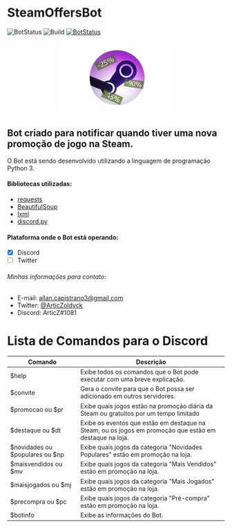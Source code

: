 # SteamOffersBot
![BotStatus](https://img.shields.io/badge/status-online-success) ![Build](https://img.shields.io/badge/build-passing-success) [![BotStatus](https://img.shields.io/badge/Convite_para_Discord-48568a?logo=discord)](https://discord.com/oauth2/authorize?client_id=714852360241020929&scope=bot&permissions=485440)

<p align="center">
  <img src="assets/SteamOS_Logo_Edit.png">
</p>

## Bot criado para notificar quando tiver uma nova promoção de jogo na Steam. ##

O Bot está sendo desenvolvido utilizando a linguagem de programação Python 3.

#### Bibliotecas utilizadas: ####
- [requests](https://pypi.org/project/requests/)
- [BeautifulSoup](https://pypi.org/project/beautifulsoup4/)
- [lxml](https://pypi.org/project/lxml/)
- [discord.py](https://pypi.org/project/discord.py/)

#### Plataforma onde o Bot está operando: ####
- [x] Discord
- [ ] Twitter

###### Minhas informações para contato: ######
- E-mail: allan.capistrano3@gmail.com
- Twitter: [@ArticZoldyck](https://twitter.com/ArticZoldyck)
- Discord: ArticZ#1081

# Lista de Comandos para o Discord
Comando | Descrição
------- | ---------
$help | Exibe todos os comandos que o Bot pode executar com uma breve explicação.
$convite | Gera o convite para que o Bot possa ser adicionado em outros servidores.
$promocao ou $pr | Exibe quais jogos estão na promoção diária da Steam ou gratuitos por um tempo limitado
$destaque ou $dt | Exibe os eventos que estão em destaque na Steam, ou os jogos em promoção que estão em destaque na loja.
$novidades ou $populares ou $np | Exibe quais jogos da categoria "Novidades Populares" estão em promoção na loja.
$maisvendidos ou $mv | Exibe quais jogos da categoria "Mais Vendidos" estão em promoção na loja.
$maisjogados ou $mj | Exibe quais jogos da categoria "Mais Jogados" estão em promoção na loja.
$precompra ou $pc | Exibe quais jogos da categoria "Pré-compra" estão em promoção na loja.
$botinfo | Exibe as informações do Bot.
